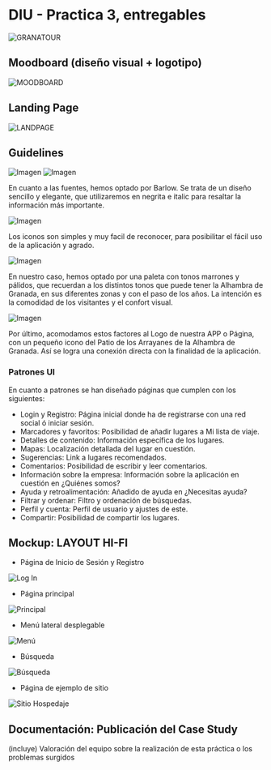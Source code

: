 # DIU - Practica 3, entregables

![GRANATOUR](logo.png)

## Moodboard (diseño visual + logotipo)   

![MOODBOARD](moodboard.png)

## Landing Page

![LANDPAGE](landpage.png)

## Guidelines

![Imagen](barlowLIGHT.png)
![Imagen](barlowMEDIUM.png)

En cuanto a las fuentes, hemos optado por Barlow. 
Se trata de un diseño sencillo y elegante, que utilizaremos en negrita e italic para resaltar la información más importante.

![Imagen](iconos.png)

Los iconos son simples y muy facil de reconocer, para posibilitar el fácil uso de la aplicación y agrado.


![Imagen](paletaCOLORES.png)

En nuestro caso, hemos optado por una paleta con tonos marrones y pálidos, que recuerdan a los distintos tonos que puede tener la Alhambra de Granada, en sus diferentes zonas y con el paso de los años. 
La intención es la comodidad de los visitantes y el confort visual.

![Imagen](logo.png)

Por último, acomodamos estos factores al Logo de nuestra APP o Página, con un pequeño icono del Patio de los Arrayanes de la Alhambra de Granada.
Así se logra una conexión directa con la finalidad de la aplicación.

### Patrones UI
En cuanto a patrones se han diseñado páginas que cumplen con los siguientes:

- Login y Registro: Página inicial donde ha de registrarse con una red social ó iniciar sesión.
- Marcadores y favoritos: Posibilidad de añadir lugares a Mi lista de viaje.
- Detalles de contenido: Información específica de los lugares.
- Mapas: Localización detallada del lugar en cuestión.
- Sugerencias: Link a lugares recomendados.
- Comentarios: Posibilidad de escribir y leer comentarios.
- Información sobre la empresa: Información sobre la aplicación en cuestión en ¿Quiénes somos?
- Ayuda y retroalimentación: Añadido de ayuda en ¿Necesitas ayuda?
- Filtrar y ordenar: Filtro y ordenación de búsquedas.
- Perfil y cuenta: Perfil de usuario y ajustes de este.
- Compartir: Posibilidad de compartir los lugares.

## Mockup: LAYOUT HI-FI
* Página de Inicio de Sesión y Registro

![Log In](Log%20In.png)

* Página principal

![Principal](Principal.png)

* Menú lateral desplegable

![Menú](Menú.png)

* Búsqueda 

![Búsqueda](Búsqueda.png)

* Página de ejemplo de sitio

![Sitio Hospedaje](Sitio%20Hospedaje.png)

## Documentación: Publicación del Case Study


(incluye) Valoración del equipo sobre la realización de esta práctica o los problemas surgidos
 
